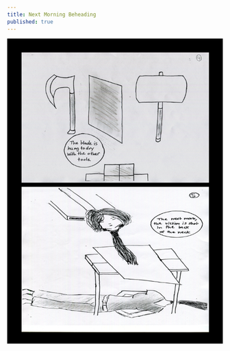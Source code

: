 ```yaml
---
title: Next Morning Beheading
published: true
---
```

![image](https://raw.githubusercontent.com/LWFlouisa/uploadedfairyalt/master/pages/page2.png)
